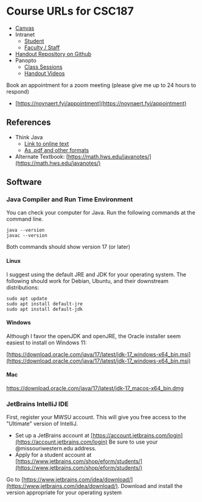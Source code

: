 # Course URLs for CSC187

* [Canvas](https://missouriwestern.instructure.com/)
* Intranet
  * [Student](https://intranet.missouriwestern.edu/students/)
  * [Faculty / Staff](https://intranet.missouriwestern.edu/faculty-staff/)
* [Handout Repository on Github](https://github.com/noynaert/csc187handouts)
* Panopto
  * [Class Sessions](https://mwsu.hosted.panopto.com/Panopto/Pages/Sessions/List.aspx?folderID=924edf2a-be9e-43f8-be94-b0690022873b)
  * [Handout Videos](https://mwsu.hosted.panopto.com/Panopto/Pages/Sessions/List.aspx?folderID=4f1460bd-e40c-4704-b888-b0690022cb5a)

Book an appointment for a zoom meeting (please give me up to 24 hours to respond)

* [https://noynaert.fyi/appointment](https://noynaert.fyi/appointment)
  
## References

* Think Java
  * [Link to online text](https://greenteapress.com/thinkjava7/html/)
  * [As .pdf and other formats](https://open.umn.edu/opentextbooks/textbooks/285)
* Alternate Textbook: [https://math.hws.edu/javanotes/](https://math.hws.edu/javanotes/)

## Software

### Java Compiler and Run Time Environment

You can check your computer for Java.  Run the following commands at the command line.

```text
java --version
javac --version
```

Both commands should show version 17 (or later)

#### Linux

I suggest using the default JRE and JDK for your operating system.  The following should work for Debian, Ubuntu, and their downstream distributions:

    sudo apt update
    sudo apt install default-jre
    sudo apt install default-jdk

#### Windows

Although I favor the openJDK and openJRE, the Oracle installer seem easiest to install on Windows 11:

[https://download.oracle.com/java/17/latest/jdk-17_windows-x64_bin.msi](https://download.oracle.com/java/17/latest/jdk-17_windows-x64_bin.msi)

#### Mac

[https://download.oracle.com/java/17/latest/jdk-17_macos-x64_bin.dmg ](https://download.oracle.com/java/17/latest/jdk-17_macos-x64_bin.dmg )

### JetBrains IntelliJ IDE

First, register your MWSU account.  This will give you free access to the "Ultimate" version of IntelliJ.

* Set up a JetBrains account at [https://account.jetbrains.com/login](https://account.jetbrains.com/login)  Be sure to use your @missouriwestern.edu address.
* Apply for a student account at [https://www.jetbrains.com/shop/eform/students/](https://www.jetbrains.com/shop/eform/students/)

Go to [https://www.jetbrains.com/idea/download/](https://www.jetbrains.com/idea/download/).  Download and install the version appropriate for your operating system
